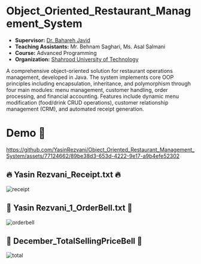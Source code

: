 # Object_Oriented_Restaurant_Management_System
- **Supervisor:** [Dr. Bahareh Javid](https://orcid.org/0000-0001-8584-463X) <br>
- **Teaching Assistants:** Mr. Behnam Saghari, Ms. Asal Salmani <br>
- **Course:** Advanced Programming <br>
- **Organization:** [Shahrood University of Technology](https://www.shahroodut.ac.ir/en/) <br>

A comprehensive object-oriented solution for restaurant operations management, developed in Java. The system implements core OOP principles including encapsulation, inheritance, and polymorphism through four main modules: menu management, customer handling, order processing, and financial accounting. Features include dynamic menu modification (food/drink CRUD operations), customer relationship management (CRM), and automated receipt generation.
# Demo :tada:
https://github.com/YasinRezvani/Object_Oriented_Restaurant_Management_System/assets/77124662/89be38d3-653d-4222-9e17-a9b4efe52302
## :fire: Yasin Rezvani_Receipt.txt :fire:
![receipt](https://github.com/YasinRezvani/Object_Oriented_Restaurant_Management_System/assets/77124662/f9cc3be1-1418-494a-abcc-26175edd4c14)
## :fallen_leaf: Yasin Rezvani_1_OrderBell.txt :fallen_leaf:
![orderbell](https://github.com/YasinRezvani/Object_Oriented_Restaurant_Management_System/assets/77124662/c63d52eb-fd4e-4c0c-ab97-68dca1d9f0ec)
## :balloon: December_TotalSellingPriceBell :balloon:
![total](https://github.com/YasinRezvani/Object_Oriented_Restaurant_Management_System/assets/77124662/47c3667a-2e2c-4ebe-a987-62c0c0cd97b0)

